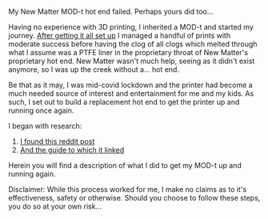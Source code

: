 My New Matter MOD-t hot end failed. Perhaps yours did too... 

Having no experience with 3D printing, I inherited a MOD-t and started my journey. [After getting it all set up](https://github.com/mattcrichards/modthotend/wiki/Initial-Setup) I managed a handful of prints with moderate success before having the clog of all clogs which melted through what I assume was a PTFE liner in the proprietary throat of New Matter's proprietary hot end. New Matter wasn't much help, seeing as it didn't exist anymore, so I was up the creek without a... hot end.

Be that as it may, I was mid-covid lockdown and the printer had become a much needed source of interest and entertainment for me and my kids. As such, I set out to build a replacement hot end to get the printer up and running once again. 

I began with research:
1. [I found this reddit post](https://www.reddit.com/r/newmatter/comments/85ezj8/upgrading_the_hotend_on_my_modt/)
2. [And the guide to which it linked](https://imgur.com/gallery/ApFvX)

Herein you will find a description of what I did to get my MOD-t up and running again. 

Disclaimer: While this process worked for me, I make no claims as to it's effectiveness, safety or otherwise. Should you choose to follow these steps, you do so at your own risk... 
